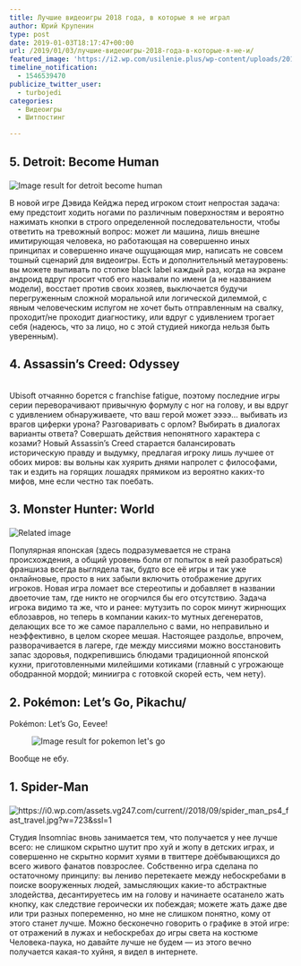 ```yaml
---
title: Лучшие видеоигры 2018 года, в которые я не играл
author: Юрий Крупенин
type: post
date: 2019-01-03T18:17:47+00:00
url: /2019/01/03/лучшие-видеоигры-2018-года-в-которые-я-не-и/
featured_image: 'https://i2.wp.com/usilenie.plus/wp-content/uploads/2019/01/sunhr3idhx621.jpg?resize=450%2C450&ssl=1'
timeline_notification:
  - 1546539470
publicize_twitter_user:
  - turbojedi
categories:
  - Видеоигры
  - Шитпостинг

---
```

## 5. Detroit: Become Human<figure class="wp-block-image">

<img src="https://i2.wp.com/www.scholarlygamers.com/wp-content/uploads/2018/06/detroit-become-human-kara_2.jpg?w=723&#038;ssl=1" alt="Image result for detroit become human" data-recalc-dims="1" /></figure> 

В новой игре Дэвида Кейджа перед игроком стоит непростая задача: ему предстоит ходить ногами по различным поверхностям и вероятно нажимать кнопки в строго определенной последовательности, чтобы ответить на тревожный вопрос: может ли машина, лишь внешне имитирующая человека, но работающая на совершенно иных принципах и совершенно иначе ощущающая мир, написать не совсем тошный сценарий для видеоигры. Есть и дополнительный метауровень: вы можете выпивать по стопке black label каждый раз, когда на экране андроид вдруг просит чтоб его называли по имени (а не названием модели), восстает против своих хозяев, выключается будучи перегруженным сложной моральной или логической дилеммой, с явным человеческим испугом не хочет быть отправленным на свалку, проходит/не проходит диагностику, или вдруг с удивлением трогает себя (надеюсь, что за лицо, но с этой студией никогда нельзя быть уверенным).

## 4. Assassin&#8217;s Creed: Odyssey<figure class="wp-block-image">

<img data-attachment-id="212" data-permalink="https://usilenie.plus/2/" data-orig-file="https://i0.wp.com/usilenie.plus/wp-content/uploads/2019/01/изображение-2.png?fit=1837%2C1015&ssl=1" data-orig-size="1837,1015" data-comments-opened="1" data-image-meta="{&quot;aperture&quot;:&quot;0&quot;,&quot;credit&quot;:&quot;&quot;,&quot;camera&quot;:&quot;&quot;,&quot;caption&quot;:&quot;&quot;,&quot;created_timestamp&quot;:&quot;0&quot;,&quot;copyright&quot;:&quot;&quot;,&quot;focal_length&quot;:&quot;0&quot;,&quot;iso&quot;:&quot;0&quot;,&quot;shutter_speed&quot;:&quot;0&quot;,&quot;title&quot;:&quot;&quot;,&quot;orientation&quot;:&quot;0&quot;}" data-image-title="-2" data-image-description="" data-medium-file="https://i0.wp.com/usilenie.plus/wp-content/uploads/2019/01/изображение-2.png?fit=300%2C166&ssl=1" data-large-file="https://i0.wp.com/usilenie.plus/wp-content/uploads/2019/01/изображение-2.png?fit=723%2C400&ssl=1" src="https://i0.wp.com/51.15.244.21/wp-content/uploads/2019/01/изображение-2.png?w=723" alt="" class="wp-image-212" srcset="https://i0.wp.com/usilenie.plus/wp-content/uploads/2019/01/изображение-2.png?w=1837&ssl=1 1837w, https://i0.wp.com/usilenie.plus/wp-content/uploads/2019/01/изображение-2.png?resize=300%2C166&ssl=1 300w, https://i0.wp.com/usilenie.plus/wp-content/uploads/2019/01/изображение-2.png?resize=768%2C424&ssl=1 768w, https://i0.wp.com/usilenie.plus/wp-content/uploads/2019/01/изображение-2.png?resize=1024%2C566&ssl=1 1024w, https://i0.wp.com/usilenie.plus/wp-content/uploads/2019/01/изображение-2.png?resize=1568%2C866&ssl=1 1568w, https://i0.wp.com/usilenie.plus/wp-content/uploads/2019/01/изображение-2.png?w=1446&ssl=1 1446w" sizes="(max-width: 723px) 100vw, 723px" data-recalc-dims="1" /></figure> 

Ubisoft отчаянно борется с franchise fatigue, поэтому последние игры серии переворачивают привычную формулу с ног на голову, и вы вдруг с удивлением обнаруживаете, что ваш герой может ээээ&#8230; выбивать из врагов циферки урона? Разговаривать с орлом? Выбирать в диалогах варианты ответа? Совершать действия непонятного характера с козами? Новый Assassin&#8217;s Creed старается балансировать историческую правду и выдумку, предлагая игроку лишь лучшее от обоих миров: вы вольны как хуярить днями напролет с философами, так и ездить на горящих лошадях прямиком из вероятно каких-то мифов, мне если честно так поебать.

## 3. Monster Hunter: World<figure class="wp-block-image">

<img src="https://i1.wp.com/gameranx.com/wp-content/uploads/2018/02/MHW-11.jpg?w=723&#038;ssl=1" alt="Related image" data-recalc-dims="1" /></figure> 

Популярная японская (здесь подразумевается не страна происхождения, а общий уровень боли от попыток в ней разобраться) франшиза всегда выглядела так, будто все её игры и так уже онлайновые, просто в них забыли включить отображение других игроков. Новая игра ломает все стереотипы и добавляет в названии двоеточие там, где никто не огорчился бы его отсутствию. Задача игрока видимо та же, что и ранее: мутузить по сорок минут жирнющих еблозавров, но теперь в компании каких-то мутных дегенератов, делающих все то же самое параллельно с вами, но неправильно и неэффективно, в целом скорее мешая. Настоящее раздолье, впрочем, разворачивается в лагере, где между миссиями можно восстановить запас здоровья, подкрепившись блюдами традиционной японской кухни, приготовленными милейшими котиками (главный с угрожающе ободранной мордой; миниигра с готовкой скорей есть, чем нету).

## 2. Pokémon: Let&#8217;s Go, Pikachu/   
Pokémon: Let&#8217;s Go, Eevee!<figure class="wp-block-image">

<img src="https://i2.wp.com/i.kinja-img.com/gawker-media/image/upload/s--M8xfz-lP--/c_scale,f_auto,fl_progressive,q_80,w_800/fdwgbajm3rtomzqclnab.jpg?w=723&#038;ssl=1" alt="Image result for pokemon let's go" data-recalc-dims="1" /></figure> 

Вообще не ебу.

## 1. Spider-Man<figure class="wp-block-image">

<img src="https://i0.wp.com/assets.vg247.com/current//2018/09/spider_man_ps4_fast_travel.jpg?w=723&#038;ssl=1" alt="https://i0.wp.com/assets.vg247.com/current//2018/09/spider_man_ps4_fast_travel.jpg?w=723&#038;ssl=1" data-recalc-dims="1" /></figure> 

Студия Insomniac вновь занимается тем, что получается у нее лучше всего: не слишком скрытно шутит про хуй и жопу в детских играх, и совершенно не скрытно кормит хуями в твиттере доёбывающихся до всего живого фанатов повзрослее. Собственно игра сделана по остаточному принципу: вы лениво перетекаете между небоскребами в поиске вооруженных людей, замысляющих какие-то абстрактные злодейства, десантируетесь им на голову и начинаете осатанело жать кнопку, как следствие героически их побеждая; можете жать даже две или три разных попеременно, но мне не слишком понятно, кому от этого станет лучше. Можно бесконечно говорить о графике в этой игре: от отражений в лужах и небоскребах до игры света на костюме Человека-паука, но давайте лучше не будем &#8212; из этого вечно получается какая-то хуйня, я видел в интернете.
